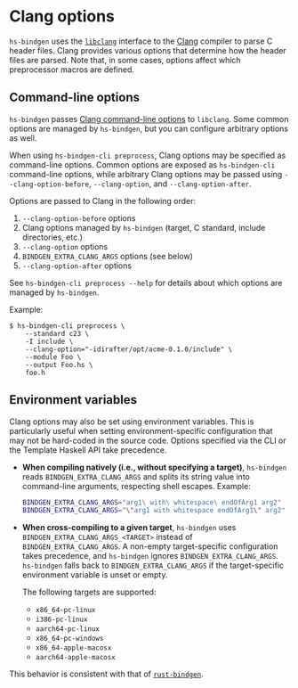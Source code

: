 # Clang options

`hs-bindgen` uses the [`libclang`][] interface to the [Clang][] compiler to
parse C header files.  Clang provides various options that determine how the
header files are parsed.  Note that, in some cases, options affect which
preprocessor macros are defined.

[`libclang`]: <https://clang.llvm.org/doxygen/group__CINDEX.html>
[Clang]: <https://clang.llvm.org/>

## Command-line options

`hs-bindgen` passes [Clang command-line options][] to `libclang`.  Some common
options are managed by `hs-bindgen`, but you can configure arbitrary options as
well.

[Clang command-line options]: <https://clang.llvm.org/docs/ClangCommandLineReference.html>

When using `hs-bindgen-cli preprocess`, Clang options may be specified as
command-line options.  Common options are exposed as `hs-bindgen-cli`
command-line options, while arbitrary Clang options may be passed using
`--clang-option-before`, `--clang-option`, and `--clang-option-after`.

Options are passed to Clang in the following order:

1. `--clang-option-before` options
2. Clang options managed by `hs-bindgen` (target, C standard, include
  directories, etc.)
3. `--clang-option` options
4. `BINDGEN_EXTRA_CLANG_ARGS` options (see below)
5. `--clang-option-after` options

See `hs-bindgen-cli preprocess --help` for details about which options are
managed by `hs-bindgen`.

Example:

```
$ hs-bindgen-cli preprocess \
    --standard c23 \
    -I include \
    --clang-option="-idirafter/opt/acme-0.1.0/include" \
    --module Foo \
    --output Foo.hs \
    foo.h
```

## Environment variables

Clang options may also be set using environment variables.  This is
particularly useful when setting environment-specific configuration that may
not be hard-coded in the source code.  Options specified via the CLI or the
Template Haskell API take precedence.

- __When compiling natively (i.e., without specifying a target)__, `hs-bindgen`
  reads `BINDGEN_EXTRA_CLANG_ARGS` and splits its string value into command-line
  arguments, respecting shell escapes.  Example:

    ```sh
    BINDGEN_EXTRA_CLANG_ARGS="arg1\ with\ whitespace\ endOfArg1 arg2"
    BINDGEN_EXTRA_CLANG_ARGS="\"arg1 with whitespace endOfArg1\" arg2"
    ```

- __When cross-compiling to a given target__, `hs-bindgen` uses
  `BINDGEN_EXTRA_CLANG_ARGS_<TARGET>` instead of `BINDGEN_EXTRA_CLANG_ARGS`.
  A non-empty target-specific configuration takes precedence, and `hs-bindgen`
  ignores `BINDGEN_EXTRA_CLANG_ARGS`.  `hs-bindgen` falls back to
  `BINDGEN_EXTRA_CLANG_ARGS` if the target-specific environment variable is
  unset or empty.

  The following targets are supported:

    - `x86_64-pc-linux`
    - `i386-pc-linux`
    - `aarch64-pc-linux`
    - `x86_64-pc-windows`
    - `x86_64-apple-macosx`
    - `aarch64-apple-macosx`

This behavior is consistent with that of [`rust-bindgen`][].

[`rust-bindgen`]: <https://github.com/rust-lang/rust-bindgen?tab=readme-ov-file#environment-variables>

